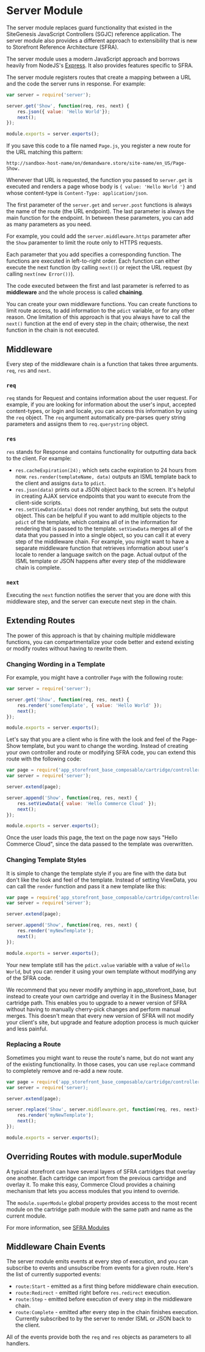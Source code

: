 # Server Module

The server module replaces guard functionality that existed in the SiteGenesis JavaScript Controllers (SGJC) reference application. The server module also provides a different approach to extensibility that is new to Storefront Reference Architecture (SFRA).

The server module uses a modern JavaScript approach and borrows heavily from NodeJS's [Express](http://expressjs.com/). It also provides features specific to SFRA.

The server module registers routes that create a mapping between a URL and the code the server runs in response. For example:

```js
var server = require('server');

server.get('Show', function(req, res, next) {
    res.json({ value: 'Hello World'});
    next();
});

module.exports = server.exports();
```

If you save this code to a file named `Page.js`, you register a new route for the URL matching this pattern:

`http://sandbox-host-name/on/demandware.store/site-name/en_US/Page-Show.`

Whenever that URL is requested, the function you passed to `server.get` is executed and renders a page whose body is `{ value: 'Hello World '}` and whose content-type is `Content-Type: application/json`.

The first parameter of the `server.get` and `server.post` functions is always the name of the route (the URL endpoint). The last parameter is always the main function for the endpoint. In between these parameters, you can add as many parameters as you need.

For example, you could add the `server.middleware.https` parameter after the `Show` paramenter to limit the route only to HTTPS requests.

Each parameter that you add specifies a corresponding function. The functions are executed in left-to-right order. Each function can either execute the next function (by calling `next()`) or reject the URL request (by calling `next(new Error())`).

The code executed between the first and last parameter is referred to as **middleware** and the whole process is called **chaining**.

You can create your own middleware functions. You can create functions to limit route access, to add information to the `pdict` variable, or for any other reason. One limitation of this approach is that you always have to call the `next()` function at the end of every step in the chain; otherwise, the next function in the chain is not executed.

## Middleware

Every step of the middleware chain is a function that takes three arguments. `req`, `res` and `next`.

### `req`

`req` stands for Request and contains information about the user request. For example, if you are looking for information about the user's input, accepted content-types, or login and locale, you can access this information by using the `req` object. The `req` argument automatically pre-parses query string parameters and assigns them to `req.querystring` object.

### `res`

`res` stands for Response and contains functionality for outputting data back to the client. For example:

* `res.cacheExpiration(24);` which sets cache expiration to 24 hours from now. `res.render(templateName, data)` outputs an ISML template back to the client and assigns `data` to `pdict`.
* `res.json(data)` prints out a JSON object back to the screen. It's helpful in creating AJAX service endpoints that you want to execute from the client-side scripts.
* `res.setViewData(data)` does not render anything, but sets the output object. This can be helpful if you want to add multiple objects to the `pdict` of the template, which contains all of in the information for rendering that is passed to the template. `setViewData` merges all of the data that you passed in into a single object, so you can call it at every step of the middleware chain. For example, you might want to have a separate middleware function that retrieves information about user's locale to render a language switch on the page. Actual output of the ISML template or JSON happens after every step of the middleware chain is complete.

### `next`

Executing the `next` function notifies the server that you are done with this middleware step, and the server can execute next step in the chain.

## Extending Routes

The power of this approach is that by chaining multiple middleware functions, you can compartmentalize your code better and extend existing or modify routes without having to rewrite them.

### Changing Wording in a Template
For example, you might have a controller `Page` with the following route:

```js
var server = require('server');

server.get('Show', function(req, res, next) {
    res.render('someTemplate', { value: 'Hello World' });
    next();
});

module.exports = server.exports();
```

Let's say that you are a client who is fine with the look and feel of the Page-Show template, but you want to change the wording. Instead of creating your own controller and route or modifying SFRA code, you can extend this route with the following code:

```js
var page = require('app_storefront_base_composable/cartridge/controller/Page');
var server = require('server');

server.extend(page);

server.append('Show', function(req, res, next) {
    res.setViewData({ value: 'Hello Commerce Cloud' });
    next();
});

module.exports = server.exports();
```

Once the user loads this page, the text on the page now says "Hello Commerce Cloud", since the data passed to the template was overwritten.

### Changing Template Styles
It is simple to change the template style if you are fine with the data but don't like the look and feel of the template. Instead of setting ViewData, you can call the `render` function and pass it a new template like this:

```js
var page = require('app_storefront_base_composable/cartridge/controller/Page');
var server = require('server');

server.extend(page);

server.append('Show', function(req, res, next) {
    res.render('myNewTemplate');
    next();
});

module.exports = server.exports();
```

Your new template still has the `pdict.value` variable with a value of `Hello World`, but you can render it using your own template without modifying any of the SFRA code.

We recommend that you never modify anything in app\_storefront_base, but instead to create your own cartridge and overlay it in the Business Manager cartridge path. This enables you to upgrade to a newer version of SFRA without having to manually cherry-pick changes and perform manual merges. This doesn't mean that every new version of SFRA will not modify your client's site, but upgrade and feature adoption process is much quicker and less painful.

### Replacing a Route
Sometimes you might want to reuse the route's name, but do not want any of the existing functionality. In those cases, you can use `replace` command to completely remove and re-add a new route.

```js
var page = require('app_storefront_base_composable/cartridge/controller/Page');
var server = require('server);

server.extend(page);

server.replace('Show', server.middleware.get, function(req, res, next){
    res.render('myNewTemplate');
    next();
});

module.exports = server.exports();
```
## Overriding Routes with module.superModule
A typical storefront can have several layers of SFRA cartridges that overlay one another. Each cartridge can import from the previous cartridge and overlay it. To make this easy, Commerce Cloud provides a chaining mechanism that lets you access modules that you intend to override.

The `module.superModule` global property provides access to the most recent module on the cartridge path module with the same path and name as the current module.

For more information, see [SFRA Modules](https://documentation.b2c.commercecloud.salesforce.com/DOC2/topic/com.demandware.dochelp/SFRA/SFRAModules.html)

## Middleware Chain Events

The server module emits events at every step of execution, and you can subscribe to events and unsubscribe from events for a given route. Here's the list of currently supported events:

* `route:Start` - emitted as a first thing before middleware chain execution.
* `route:Redirect` - emitted right before `res.redirect` execution.
* `route:Step` - emitted before execution of every step in the middleware chain.
* `route:Complete` - emitted after every step in the chain finishes execution. Currently subscribed to by the server to render ISML or JSON back to the client.

All of the events provide both the `req` and `res` objects as parameters to all handlers.

